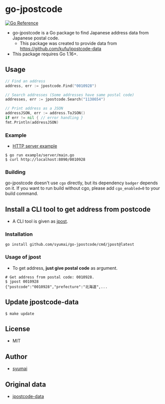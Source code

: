 # go-jpostcode

[![Go Reference](https://pkg.go.dev/badge/github.com/syumai/go-jpostcode.svg)](https://pkg.go.dev/github.com/syumai/go-jpostcode)

- go-jpostcode is a Go package to find Japanese address data from Japanese postal code.
  - This package was created to provide data from https://github.com/kufu/jpostcode-data
- This package requires Go 1.16+.

## Usage

```go
// Find an address
address, err := jpostcode.Find("0010928")

// Search addresses (Some addresses have same postal code)
addresses, err := jpostcode.Search("1138654")

// Print address as a JSON
addressJSON, err := address.ToJSON()
if err != nil { // error handling }
fmt.Println(addressJSON)
```

### Example

- [HTTP server example](https://github.com/syumai/go-jpostcode/blob/master/example/server/main.go)

```console
$ go run example/server/main.go
$ curl http://localhost:8090/0010928
```

### Building

go-jpostcode doesn't use `cgo` directly, but its dependency `badger` depends on it. If you want to run build without cgo, please add `cgo_enabled=0` to your build command.

## Install a CLI tool to get address from postcode

- A CLI tool is given as [jpost](https://github.com/syumai/go-jpostcode/blob/master/cmd/jpost).

### Installation

```
go install github.com/syumai/go-jpostcode/cmd/jpost@latest
```

### Usage of jpost

- To get address, **just give postal code** as argument.

```
# Get address from postal code: 0010928.
$ jpost 0010928
{"postcode":"0010928","prefecture":"北海道",...
```

## Update jpostcode-data

```console
$ make update
```

## License

- MIT

## Author

- [syumai](https://github.com/syumai)

## Original data

- [jpostcode-data](https://github.com/kufu/jpostcode-data)
